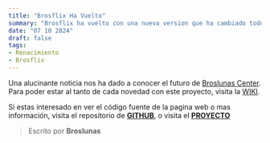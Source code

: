 ```yaml
---
title: "Brosflix Ha Vuelto"
summary: "Brosflix ha vuelto con una nueva version que ha cambiado todo su funcionamiento"
date: "07 10 2024"
draft: false
tags:
- Renacimiento
- Brosflix
---
```

Una alucinante noticia nos ha dado a conocer el futuro de [Broslunas Center](/). Para poder estar al tanto de cada novedad con este proyecto, visita la [WIKI](/wiki/brosflix).

Si estas interesado en ver el código fuente de la pagina web o mas información, visita el repositorio de [**GITHUB**](https://github.com/Broslunas/brosflix), o visita el [**PROYECTO**](/projects/brosflix)

> Escrito por **Broslunas**